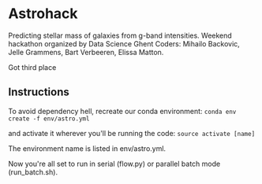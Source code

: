 # Astrohack
Predicting stellar mass of galaxies from g-band intensities. Weekend hackathon organized by Data Science Ghent
Coders: Mihailo Backovic, Jelle Grammens, Bart Verbeeren, Elissa Matton. 

Got third place


## Instructions

To avoid dependency hell, recreate our conda environment:
`conda env create -f env/astro.yml`

and activate it wherever you'll be running the code:
`source activate [name]`

The environment name is listed in env/astro.yml.

Now you're all set to run in serial (flow.py) or parallel batch mode (run_batch.sh).

